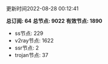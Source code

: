更新时间2022-08-28 00:12:41

**总订阅: 64**
**总节点: 9022**
**有效节点: 1890**
- ss节点: 229
- v2ray节点: 1622
- ssr节点: 2
- trojan节点: 37
